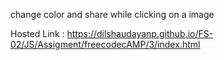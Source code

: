 change color and share while clicking on a image

Hosted Link : https://dilshaudayanp.github.io/FS-02/JS/Assigment/freecodecAMP/3/index.html